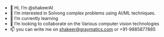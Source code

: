 - 👋 Hi, I’m @shakeerAI
- 👀 I’m interested in Solvong complex problems using AI/ML techniques.
- 🌱 I’m currently learning 
- 💞️ I’m looking to collaborate on the Various computer vision technologies
- 📫 you can write me on shakeer@graymatics.com or +91-9885877885

<!---
shakeerAI/shakeerAI is a ✨ special ✨ repository because its `README.md` (this file) appears on your GitHub profile.
You can click the Preview link to take a look at your changes.
--->
